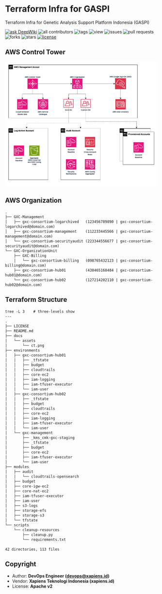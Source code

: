 # Terraform Infra for GASPI

Terraform Infra for Genetic Analysis Support Platform Indonesia (GASPI)

[![ask DeepWiki](https://deepwiki.com/badge.svg)](https://deepwiki.com/GSI-Xapiens-CSIRO/TF-Infra-GASPI)
![all contributors](https://img.shields.io/github/contributors/GSI-Xapiens-CSIRO/TF-Infra-GASPI)
![tags](https://img.shields.io/github/v/tag/GSI-Xapiens-CSIRO/TF-Infra-GASPI?sort=semver)
![view](https://views.whatilearened.today/views/github/GSI-Xapiens-CSIRO/TF-Infra-GASPI.svg)
![issues](https://img.shields.io/github/issues/GSI-Xapiens-CSIRO/TF-Infra-GASPI)
![pull requests](https://img.shields.io/github/issues-pr/GSI-Xapiens-CSIRO/TF-Infra-GASPI)
![forks](https://img.shields.io/github/forks/GSI-Xapiens-CSIRO/TF-Infra-GASPI)
![stars](https://img.shields.io/github/stars/GSI-Xapiens-CSIRO/TF-Infra-GASPI)
[![license](https://img.shields.io/github/license/GSI-Xapiens-CSIRO/TF-Infra-GASPI)](https://img.shields.io/github/license/GSI-Xapiens-CSIRO/TF-Infra-GASPI)

## AWS Control Tower

<div align="center">
    <img src="./docs/assets/ct.png" width="800px">
</div>


## AWS Organization

```
.
├── GXC-Management
│   ├── gxc-consortium-logarchived   (123456789890 | gxc-consortium-logarchived@domain.com)
│   ├── gxc-consortium-management    (112233445566 | gxc-consortium-management@domain.com)
│   └── gxc-consortium-securityaudit (223344556677 | gxc-consortium-securityaudit@domain.com)
└── GXC-OrganizationUnit
    ├── GXC-Billing
    │   └── gxc-consortium-billing   (098765432123 | gxc-consortium-billing@domain.com)
    ├── gxc-consortium-hub01         (438465168484 | gxc-consortium-hub01@domain.com)
    └── gxc-consortium-hub02         (127214202110 | gxc-consortium-hub02@domain.com)
```

## Terraform Structure

```
tree -L 3    # three-levels show
---
.
├── LICENSE
├── README.md
├── docs
│   └── assets
│       └── ct.png
├── environments
│   ├── gxc-consortium-hub01
│   │   ├── _tfstate
│   │   ├── budget
│   │   ├── cloudtrails
│   │   ├── core-ec2
│   │   ├── iam-logging
│   │   ├── iam-tfuser-executor
│   │   └── iam-user
│   ├── gxc-consortium-hub02
│   │   ├── _tfstate
│   │   ├── budget
│   │   ├── cloudtrails
│   │   ├── core-ec2
│   │   ├── iam-logging
│   │   ├── iam-tfuser-executor
│   │   └── iam-user
│   └── gxc-management
│       ├── _kms_cmk-gxc-staging
│       ├── _tfstate
│       ├── budget
│       ├── core-ec2
│       ├── iam-tfuser-executor
│       └── iam-user
├── modules
│   ├── audit
│   │   └── cloudtrails-opensearch
│   ├── budget
│   ├── core-igw-ec2
│   ├── core-nat-ec2
│   ├── iam-tfuser-executor
│   ├── iam-user
│   ├── s3-logs
│   ├── storage-efs
│   ├── storage-s3
│   └── tfstate
└── scripts
    └── cleanup-resources
        ├── cleanup.py
        └── requirements.txt

42 directories, 113 files
```

## Copyright

- Author: **DevOps Engineer (devops@xapiens.id)**
- Vendor: **Xapiens Teknologi Indonesia (xapiens.id)**
- License: **Apache v2**
